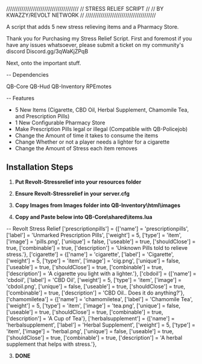 //////////////////////////////////////
//	  STRESS RELIEF SCRIPT         //
//	  BY KWAZZY/REVOLT NETWORK    //
/////////////////////////////////////

A script that adds 5 new stress relieving items and a Pharmacy Store.

Thank you for Purchasing my Stress Relief Script. First and foremost if you have any issues whatsoever, please submit a ticket on my community's discord
Discord.gg/3qWaKjZPqB

Next, onto the important stuff.



-- Dependencies

QB-Core
QB-Hud
QB-Inventory
RPEmotes

-- Features
- 5 New Items (Cigarette, CBD Oil, Herbal Supplement, Chamomile Tea, and Prescription Pills)
- 1 New Configurable Pharmacy Store
- Make Prescription Pills legal or illegal (Compatible with QB-Policejob)
- Change the Amount of time it takes to consume the items
- Change Whether or not a player needs a lighter for a cigarette
- Change the Amount of Stress each item removes

Installation Steps
-------------------------------------------------------------------

1. **Put Revolt-Stressrelief into your resources folder**

2. **Ensure Revolt-Stressrelief in your server.cfg**

1. **Copy Images from Images folder into QB-Inventory\html\images**


2. **Copy and Paste below into QB-Core\shared\items.lua**

-- Revolt Stress Relief
['prescriptionpills'] 		 	 = {['name'] = 'prescriptionpills', 		['label'] = 'Unmarked Prescription Pills', 		['weight'] = 5, 		['type'] = 'item', 		['image'] = 'pills.png', 			['unique'] = false, 	['useable'] = true, 	['shouldClose'] = true,	   ['combinable'] = true,   ['description'] = 'Unknown Pills told to relieve stress.'},
['cigarette'] 		 			 = {['name'] = 'cigarette', 				['label'] = 'Cigarette', 				        ['weight'] = 5, 		['type'] = 'item', 		['image'] = 'cig.png', 		    	['unique'] = false, 	['useable'] = true, 	['shouldClose'] = true,	   ['combinable'] = true,   ['description'] = 'A cigarette you light with a lighter.'},
['cbdoil'] 		 		         = {['name'] = 'cbdoil', 				    ['label'] = 'CBD Oil', 			                ['weight'] = 5, 		['type'] = 'item', 		['image'] = 'cbdoil.png', 	    	['unique'] = false, 	['useable'] = true, 	['shouldClose'] = true,	   ['combinable'] = true,   ['description'] = 'CBD Oil.. Does it do anything?'},
['chamomiletea'] 		 	   	 = {['name'] = 'chamomiletea', 				['label'] = 'Chamomile Tea', 				    ['weight'] = 5, 		['type'] = 'item', 		['image'] = 'tea.png', 		    	['unique'] = false, 	['useable'] = true, 	['shouldClose'] = true,	   ['combinable'] = true,   ['description'] = 'A Cup of Tea'},
['herbalsupplement'] 		 	 = {['name'] = 'herbalsupplement', 			['label'] = 'Herbal Supplement', 				['weight'] = 5, 		['type'] = 'item', 		['image'] = 'herbal.png', 			['unique'] = false, 	['useable'] = true, 	['shouldClose'] = true,	   ['combinable'] = true,   ['description'] = 'A herbal supplement that helps with stress.'},
	
3. **DONE**